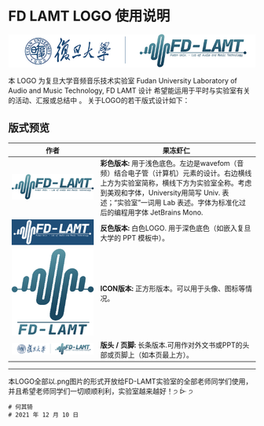 FD LAMT LOGO 使用说明
===========================
![](./asserts/line_s.jpg)

本 LOGO 为复旦大学音频音乐技术实验室 Fudan University Laboratory of Audio and Music Technology, FD LAMT 设计 希望能运用于平时与实验室有关的活动、汇报或总结中 。 关于LOGO的若干版式设计如下：



## 版式预览
	
|作者|果冻虾仁|
|---|---|
|![](./asserts/color_s.jpg)|__彩色版本:__ 用于浅色底色。左边是wavefom（音频）结合电子管（计算机）元素的设计。右边横线上方为实验室简称，横线下方为实验室全称。考虑到美观和字体，University用简写 Univ. 表述；“实验室”一词用 Lab 表述。字体为标准化过后的编程用字体 JetBrains Mono.|
|![](./asserts/bgcolor.jpg)|__反色版本:__ 白色LOGO. 用于深色底色（如嵌入复旦大学的 PPT 模板中）。|
|![](./LOGOs/lamtogo_icon.png)|__ICON版本:__ 正方形版本。可以用于头像、图标等情况。|
|![](./asserts/line_s.jpg)|__版头 / 页脚:__ 长条版本.可用作对外文书或PPT的头部或页脚上（如本页最上方）。|

****


本LOGO全部以.png图片的形式开放给FD-LAMT实验室的全部老师同学们使用，并且希望老师同学们一切顺顺利利，实验室越来越好！੭ ᐕ ੭

```diff
# 何其锜
# 2021 年 12 月 10 日

```
